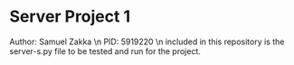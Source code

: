 # Server Project 1
Author: Samuel Zakka \n
PID: 5919220 \n
included in this repository is the server-s.py file to be tested and run for the project.
